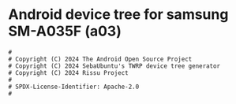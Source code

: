 # Android device tree for samsung SM-A035F (a03)

```
#
# Copyright (C) 2024 The Android Open Source Project
# Copyright (C) 2024 SebaUbuntu's TWRP device tree generator
# Copyright (C) 2024 Rissu Project
#
# SPDX-License-Identifier: Apache-2.0
#
```
